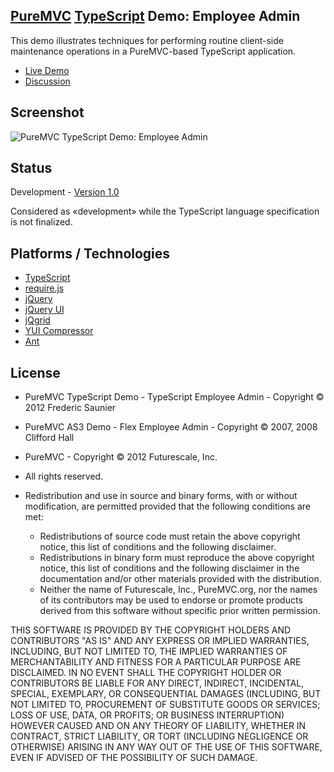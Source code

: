 ## [PureMVC](http://puremvc.github.com/) [TypeScript](https://github.com/tekool/puremvc-typescript-standard-framework/wiki) Demo: Employee Admin
This demo illustrates techniques for performing routine client-side maintenance operations in a PureMVC-based TypeScript application.

* [Live Demo](http://www.tekool.net/blogfiles/puremvc-typescript/puremvc-typescript-demo-employeeadmin/)
* [Discussion](http://www.tekool.net/blog/puremvc-typescript/)

## Screenshot
![PureMVC TypeScript Demo: Employee Admin](https://github.com/tekool/puremvc-typescript-standard-framework/screenshot.png)

## Status
Development - [Version 1.0](https://github.com/PureMVC/puremvc-typescript-demo-employeeadmin/blob/master/VERSION)

Considered as «development» while the TypeScript language specification is not finalized.

## Platforms / Technologies
* [TypeScript](http://www.typescriptlang.org/)
* [require.js](http://jqueryui.com/)
* [jQuery](http://jquery.com/)
* [jQuery UI](http://jqueryui.com/)
* [jQgrid](http://www.trirand.com/blog/)
* [YUI Compressor](http://developer.yahoo.com/yui/compressor/)
* [Ant](http://ant.apache.org/)

## License
* PureMVC TypeScript Demo - TypeScript Employee Admin - Copyright © 2012 Frederic Saunier
* PureMVC AS3 Demo - Flex Employee Admin - Copyright © 2007, 2008 Clifford Hall
* PureMVC - Copyright © 2012 Futurescale, Inc.
* All rights reserved.

* Redistribution and use in source and binary forms, with or without modification, are permitted provided that the following conditions are met:

  * Redistributions of source code must retain the above copyright notice, this list of conditions and the following disclaimer.
  * Redistributions in binary form must reproduce the above copyright notice, this list of conditions and the following disclaimer in the documentation and/or other materials provided with the distribution.
  * Neither the name of Futurescale, Inc., PureMVC.org, nor the names of its contributors may be used to endorse or promote products derived from this software without specific prior written permission.

THIS SOFTWARE IS PROVIDED BY THE COPYRIGHT HOLDERS AND CONTRIBUTORS "AS IS" AND ANY EXPRESS OR IMPLIED WARRANTIES, INCLUDING, BUT NOT LIMITED TO, THE IMPLIED WARRANTIES OF MERCHANTABILITY AND FITNESS FOR A PARTICULAR PURPOSE ARE DISCLAIMED. IN NO EVENT SHALL THE COPYRIGHT HOLDER OR CONTRIBUTORS BE LIABLE FOR ANY DIRECT, INDIRECT, INCIDENTAL, SPECIAL, EXEMPLARY, OR CONSEQUENTIAL DAMAGES (INCLUDING, BUT NOT LIMITED TO, PROCUREMENT OF SUBSTITUTE GOODS OR SERVICES; LOSS OF USE, DATA, OR PROFITS; OR BUSINESS INTERRUPTION) HOWEVER CAUSED AND ON ANY THEORY OF LIABILITY, WHETHER IN CONTRACT, STRICT LIABILITY, OR TORT (INCLUDING NEGLIGENCE OR OTHERWISE) ARISING IN ANY WAY OUT OF THE USE OF THIS SOFTWARE, EVEN IF ADVISED OF THE POSSIBILITY OF SUCH DAMAGE.